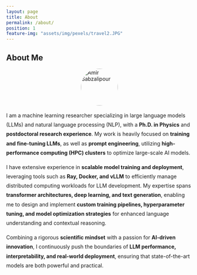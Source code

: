 ```yaml
---
layout: page
title: About
permalink: /about/
position: 1
feature-img: "assets/img/pexels/travel2.JPG"
---
```


## About Me  
<img src="https://raw.githubusercontent.com/AmirSabzalipour/Portfolio/assets/img/amir.jpg" 
     alt="Amir Sabzalipour" 
     style="width: 100px; border-radius: 50%; display: block; margin: 0 auto;">

<p style="line-height: 1.8;">
I am a machine learning researcher specializing in large language models (LLMs) and natural language processing (NLP), with a <strong>Ph.D. in Physics</strong> and <strong>postdoctoral research experience</strong>.  
My work is heavily focused on <strong>training and fine-tuning LLMs</strong>, as well as <strong>prompt engineering</strong>, utilizing <strong>high-performance computing (HPC) clusters</strong> to optimize large-scale AI models.  
</p>  

<p style="line-height: 1.8;">
I have extensive experience in <strong>scalable model training and deployment</strong>, leveraging tools such as <strong>Ray, Docker, and vLLM</strong> to efficiently manage distributed computing workloads for LLM development.  
My expertise spans <strong>transformer architectures, deep learning, and text generation</strong>, enabling me to design and implement <strong>custom training pipelines, hyperparameter tuning, and model optimization strategies</strong> for enhanced language understanding and contextual reasoning.  
</p>  

<p style="line-height: 1.8;">
Combining a rigorous <strong>scientific mindset</strong> with a passion for <strong>AI-driven innovation</strong>, I continuously push the boundaries of <strong>LLM performance, interpretability, and real-world deployment</strong>, ensuring that state-of-the-art models are both powerful and practical.  
</p>

